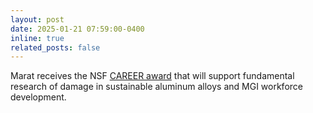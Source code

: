 ```yaml
---
layout: post
date: 2025-01-21 07:59:00-0400
inline: true
related_posts: false
---
```


Marat receives the NSF [CAREER award](https://www.nsf.gov/awardsearch/showAward?AWD_ID=2441813) that will support fundamental research of damage in sustainable aluminum alloys and MGI workforce development.